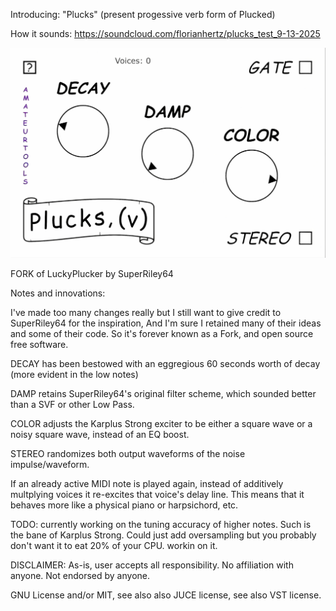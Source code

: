 Introducing: "Plucks" (present progessive verb form of Plucked)

How it sounds: https://soundcloud.com/florianhertz/plucks_test_9-13-2025

<img width="600" alt="image" src="https://raw.githubusercontent.com/amateurtools/Plucks/refs/heads/main/PLUCKS_GUI.jpg" />

FORK of LuckyPlucker by SuperRiley64

Notes and innovations:

I've made too many changes really but I still want to give credit to SuperRiley64 for the inspiration,
And I'm sure I retained many of their ideas and some of their code. So it's forever known as a Fork, and
open source free software.

DECAY has been bestowed with an eggregious 60 seconds worth of decay (more evident in the low notes)

DAMP retains SuperRiley64's original filter scheme, which sounded better than a SVF or other Low Pass.

COLOR adjusts the Karplus Strong exciter to be either a square wave or a noisy square wave, instead of an EQ boost.

STEREO randomizes both output waveforms of the noise impulse/waveform.

If an already active MIDI note is played again, instead of additively multplying voices it re-excites that voice's delay line.
This means that it behaves more like a physical piano or harpsichord, etc.

TODO: 
currently working on the tuning accuracy of higher notes. Such is the bane of Karplus Strong. Could just add oversampling but you probably don't want it to eat 20% of your CPU. workin on it.

DISCLAIMER:
As-is, user accepts all responsibility. No affiliation with anyone. Not endorsed by anyone. 

GNU License and/or MIT, see also also JUCE license, see also VST license.


